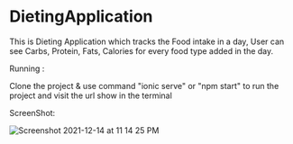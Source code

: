 # DietingApplication

This is Dieting Application which tracks the Food intake in a day, User can see Carbs, Protein, Fats, Calories for every food type added in the day.

Running :

Clone the project & use command "ionic serve" or "npm start" to run the project and visit the url show in the terminal

ScreenShot:

![Screenshot 2021-12-14 at 11 14 25 PM](https://user-images.githubusercontent.com/26412975/146127556-d4fe43b2-f026-4209-896b-e5936773806c.png)

